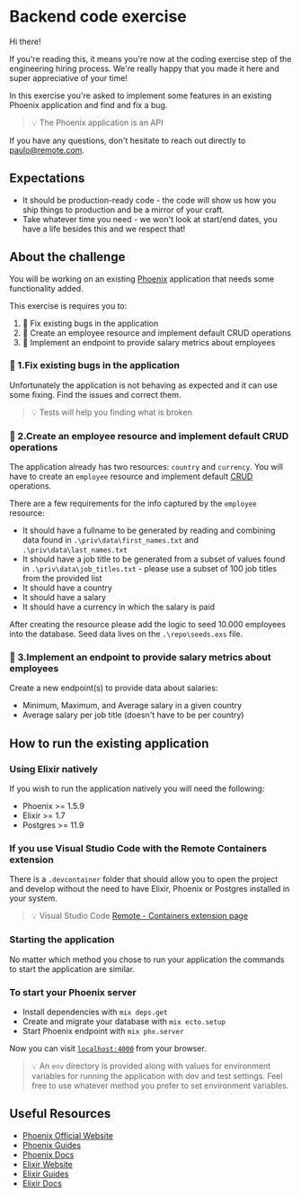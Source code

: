 # Backend code exercise

Hi there!

If you're reading this, it means you're now at the coding exercise step of the engineering hiring process. We're really happy that you made it here and super appreciative of your time!

In this exercise you're asked to implement some features in an existing Phoenix application and find and fix a bug.

> 💡 The Phoenix application is an API

If you have any questions, don't hesitate to reach out directly to paulo@remote.com.

## Expectations

* It should be production-ready code - the code will show us how you ship things to production and be a mirror of your craft.
* Take whatever time you need - we won't look at start/end dates, you have a life besides this and we respect that!

## About the challenge

You will be working on an existing [Phoenix](https://www.phoenixframework.org/) application that needs some functionality added.

This exercise is requires you to:

1. 🔧 Fix existing bugs in the application
2. 📑 Create an employee resource and implement default CRUD operations
3. 🧮 Implement an endpoint to provide salary metrics about employees

### 🔧 1.Fix existing bugs in the application

Unfortunately the application is not behaving as expected and it can use some fixing. Find the issues and correct them.

> 💡 Tests will help you finding what is broken

### 📑 2.Create an employee resource and implement default CRUD operations

The application already has two resources: `country` and `currency`. You will have to create an `employee` resource and implement default [CRUD](https://en.wikipedia.org/wiki/Create,_read,_update_and_delete) operations.

There are a few requirements for the info captured by the `employee` resource:

* It should have a fullname to be generated by reading and combining data found in `.\priv\data\first_names.txt` and `.\priv\data\last_names.txt`
* It should have a job title to be generated from a subset of values found in `.\priv\data\job_titles.txt` - please use a subset of 100 job titles from the provided list
* It should have a country
* It should have a salary
* It should have a currency in which the salary is paid

After creating the resource please add the logic to seed 10.000 employees into the database. Seed data lives on the `.\repo\seeds.exs` file.

### 🧮 3.Implement an endpoint to provide salary metrics about employees

Create a new endpoint(s) to provide data about salaries:

* Minimum, Maximum, and Average salary in a given country
* Average salary per job title (doesn't have to be per country)

## How to run the existing application

### Using Elixir natively

If you wish to run the application natively you will need the following:

* Phoenix >= 1.5.9
* Elixir >= 1.7
* Postgres >= 11.9

### If you use Visual Studio Code with the Remote Containers extension

There is a `.devcontainer` folder that should allow you to open the project and develop without the need to have Elixir, Phoenix or Postgres installed in your system.

> 💡 Visual Studio Code [Remote - Containers extension page](https://marketplace.visualstudio.com/items?itemName=ms-vscode-remote.remote-containers)

### Starting the application

No matter which method you chose to run your application the commands to start the application are similar.

### To start your Phoenix server

* Install dependencies with `mix deps.get`
* Create and migrate your database with `mix ecto.setup`
* Start Phoenix endpoint with `mix phx.server`

Now you can visit [`localhost:4000`](http://localhost:4000) from your browser.

> 💡 An `env` directory is provided along with values for environment variables for running the application with dev and test settings. Feel free to use whatever method you prefer to set environment variables.

## Useful Resources

* [Phoenix Official Website](https://www.phoenixframework.org/)
* [Phoenix Guides](https://hexdocs.pm/phoenix/overview.html)
* [Phoenix Docs](https://hexdocs.pm/phoenix)
* [Elixir Website](https://elixir-lang.org/)
* [Elixir Guides](https://elixir-lang.org/getting-started/introduction.html)
* [Elixir Docs](https://elixir-lang.org/docs.html)
